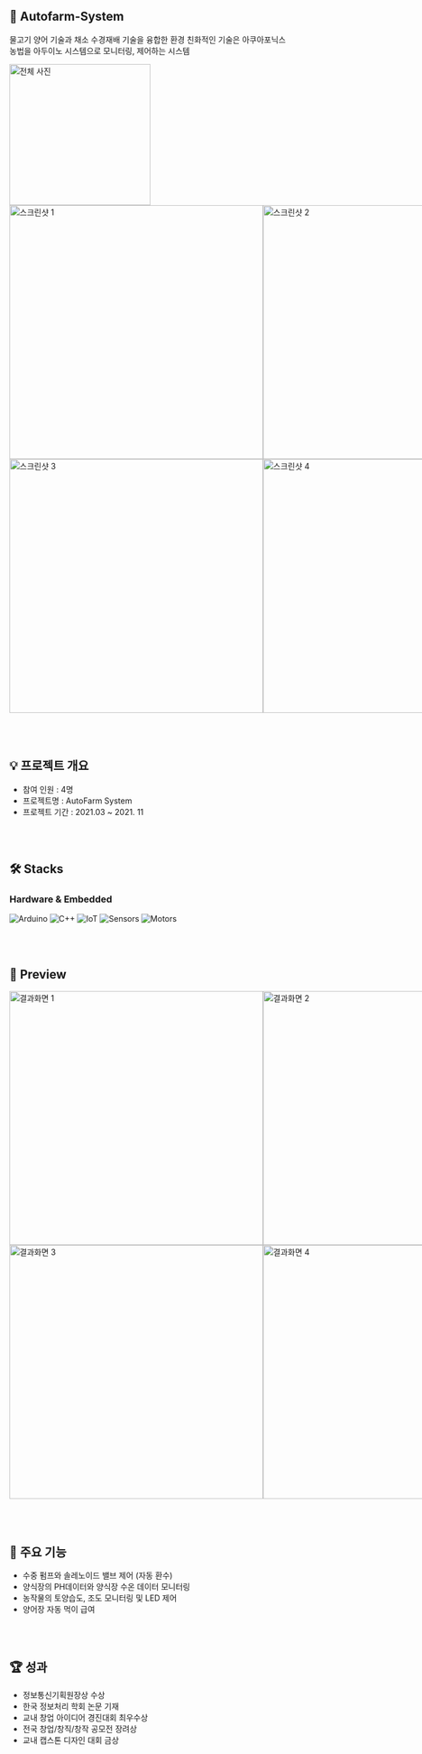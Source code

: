 ## 🌳 Autofarm-System
물고기 양어 기술과 채소 수경재배 기술을 융합한 환경 친화적인 기술은 아쿠아포닉스 농법을 아두이노 시스템으로 모니터링, 제어하는 시스템

<img src="https://user-images.githubusercontent.com/82020828/223026742-170a2b3c-818a-4f50-8703-2e647f6abf3b.png" width="250" alt="전체 사진">
<div style="display: flex; justify-content: space-around; align-items: center;">
  <img src="https://user-images.githubusercontent.com/82020828/223025471-a7febf62-de60-4f4a-87c1-7c9dd93af3a7.png" width="450" alt="스크린샷 1">
  <img src="https://user-images.githubusercontent.com/82020828/223025491-23732bda-7198-4c0a-819c-08e0cb8e99f4.png" width="450" alt="스크린샷 2">
</div>
<div style="display: flex; justify-content: space-around; align-items: center;">
  <img src="https://user-images.githubusercontent.com/82020828/223025506-1e766f66-5005-4a6d-b1f1-0b62f5dec90a.png" width="450" alt="스크린샷 3">
  <img src="https://user-images.githubusercontent.com/82020828/223025524-0c3c578c-74eb-4940-a8c6-244abb9ea5f3.png" width="450" alt="스크린샷 4">
</div>

<br><br>


## 💡 프로젝트 개요
- 참여 인원 : 4명
- 프로젝트명 : AutoFarm System
- 프로젝트 기간 : 2021.03 ~ 2021. 11


<br><br>

## 🛠️ Stacks 
### Hardware & Embedded
![Arduino](https://img.shields.io/badge/Arduino-00878F?style=for-the-badge&logo=arduino&logoColor=white)
![C++](https://img.shields.io/badge/C%2B%2B-00599C?style=for-the-badge&logo=c%2B%2B&logoColor=white)
![IoT](https://img.shields.io/badge/IoT-00B2B2?style=for-the-badge&logo=internet-of-things&logoColor=white)
![Sensors](https://img.shields.io/badge/Sensors-F8A229?style=for-the-badge&logoColor=white)
![Motors](https://img.shields.io/badge/Motors-4A90E2?style=for-the-badge&logoColor=white)

<br><br>

## 📸 Preview
<div style="display: flex; justify-content: space-around; align-items: center;">
  <img src="https://user-images.githubusercontent.com/82020828/223026337-06da055c-057d-4003-a932-f0c207904369.png" width="450" alt="결과화면 1">
  <img src="https://user-images.githubusercontent.com/82020828/223026360-c88ab2c0-d44b-49c2-86c1-9ea4445510af.png" width="450" alt="결과화면 2">
</div>
<div style="display: flex; justify-content: space-around; align-items: center;">
  <img src="https://user-images.githubusercontent.com/82020828/223026400-ad5efcbe-9adb-4148-a04b-7e48fce495a4.png" width="450" alt="결과화면 3">
  <img src="https://user-images.githubusercontent.com/82020828/223026421-42e7f09a-3540-4224-a0fc-3797fc690cdc.png" width="450" alt="결과화면 4">
  <img src="https://user-images.githubusercontent.com/82020828/223026434-e6726583-d088-4004-b733-69d94d37bf4b.png" width="450" alt="결과화면 5">
</div>

<br><br>

## 🚀 주요 기능
- 수중 펌프와 솔레노이드 밸브 제어 (자동 환수)
- 양식장의 PH데이터와 양식장 수온 데이터 모니터링
- 농작물의 토양습도, 조도 모니터링 및 LED 제어
- 양어장 자동 먹이 급여

<br><br>

## 🏆 성과
- 정보통신기획원장상 수상
- 한국 정보처리 학회 논문 기재
- 교내 창업 아이디어 경진대회 최우수상
- 전국 창업/창직/창작 공모전 장려상
- 교내 캡스톤 디자인 대회 금상
